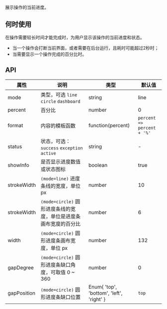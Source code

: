 
展示操作的当前进度。

## 何时使用

在操作需要较长时间才能完成时，为用户显示该操作的当前进度和状态。

- 当一个操作会打断当前界面，或者需要在后台运行，且耗时可能超过2秒时；
- 当需要显示一个操作完成的百分比时。


## API

| 属性      | 说明           | 类型     | 默认值         |
|----------|---------------|----------|---------------|
| mode     | 类型，可选 `line` `circle` `dashboard` | string   | line      |
| percent  | 百分比 | number | 0 |
| format   | 内容的模板函数 | function(percent)   | `percent => percent + '%'` |
| status   | 状态，可选：`success` `exception` `active` | string   | - |
| showInfo | 是否显示进度数值或状态图标 | boolean | true  |
| strokeWidth  | `(mode=line)` 进度条线的宽度，单位 px | number | 10 |
| strokeWidth | `(mode=circle)` 圆形进度条线的宽度，单位是进度条画布宽度的百分比 | number | 6 |
| width  | `(mode=circle)` 圆形进度条画布宽度，单位 px | number | 132 |
| gapDegree | `(mode=circle)` 圆形进度条缺口角度，可取值 0 ~ 360 | number | 0 |
| gapPosition | `(mode=circle)` 圆形进度条缺口位置 | Enum{ 'top', 'bottom', 'left', 'right' } | `top` |